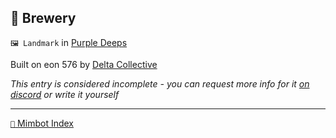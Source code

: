 ## 🍺 Brewery

`🖼️ Landmark` in [Purple Deeps](<https://zeithalt.github.io/r/purple_deeps.html>)

Built on eon 576 by [Delta Collective](<https://zeithalt.github.io/r/delta_collective.html>)

_This entry is considered incomplete - you can request more info for it [on discord](<https://discord.com/channels/562910943848169472/1173922660489633802>) or write it yourself_

-----
[`📑` Mimbot Index](<https://zeithalt.github.io/r/#6a20>)
<!---
keywords:  dc, purple deeps
aliases: 
-->